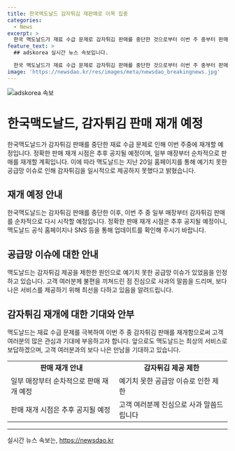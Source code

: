 ```yaml
---
title: 한국맥도날드 감자튀김 재판매로 이목 집중
categories:
  - News
excerpt: >
  한국 맥도날드가 재료 수급 문제로 감자튀김 판매를 중단한 것으로부터 이번 주 중부터 판매를 재개할 예정이다. 이에 따라 맥도날드는 감자튀김을 순차적으로 재개할 예정이며, 정확한 재개 일정은 추후 공지될 예정이다. 지난 20일에 홈페이지를 통해 감자튀김 제공이 일시적으로 불가능하게 된 사유를 공급망 이슈로 설명했다. (150자)
feature_text: >
  ## adskorea 실시간 뉴스 속보입니다.

  한국 맥도날드가 재료 수급 문제로 감자튀김 판매를 중단한 것으로부터 이번 주 중부터 판매를 재개할 예정이다. 이에 따라 맥도날드는 감자튀김을 순차적으로 재개할 예정이며, 정확한 재개 일정은 추후 공지될 예정이다. 지난 20일에 홈페이지를 통해 감자튀김 제공이 일시적으로 불가능하게 된 사유를 공급망 이슈로 설명했다. (150자)
image: 'https://newsdao.kr/res/images/meta/newsdao_breakingnews.jpg'
---
```


<p><img src="https://newsdao.kr/res/images/meta/newsdao_breakingnews.jpg" alt="adskorea 속보" /></p>

<h1>한국맥도날드, 감자튀김 판매 재개 예정</h1>

<p data-ke-size="size16">한국맥도날드가 감자튀김 판매를 중단한 재료 수급 문제로 인해 이번 주중에 재개할 예정입니다. 정확한 판매 재개 시점은 추후 공지될 예정이며, 일부 매장부터 순차적으로 판매를 재개할 계획입니다. 이에 따라 맥도날드는 지난 20일 홈페이지를 통해 예기치 못한 공급망 이슈로 인해 감자튀김을 일시적으로 제공하지 못했다고 밝혔습니다.</p>

<h2 data-ke-size="size26">재개 예정 안내</h2>

<p data-ke-size="size16">한국맥도날드는 감자튀김 판매를 중단한 이후, 이번 주 중 일부 매장부터 감자튀김 판매를 순차적으로 다시 시작할 예정입니다. 정확한 판매 재개 시점은 추후 공지될 예정이니, 맥도날드 공식 홈페이지나 SNS 등을 통해 업데이트를 확인해 주시기 바랍니다.</p>

<h2 data-ke-size="size26">공급망 이슈에 대한 안내</h2>

<p data-ke-size="size16">맥도날드는 감자튀김 제공을 제한한 원인으로 예기치 못한 공급망 이슈가 있었음을 인정하고 있습니다. 고객 여러분께 불편을 끼쳐드린 점 진심으로 사과의 말씀을 드리며, 보다 나은 서비스를 제공하기 위해 최선을 다하고 있음을 알려드립니다.</p>

<h2 data-ke-size="size26">감자튀김 재개에 대한 기대와 안부</h2>

<p data-ke-size="size16">맥도날드는 재료 수급 문제를 극복하여 이번 주 중 감자튀김 판매를 재개함으로써 고객 여러분의 많은 관심과 기대에 부응하고자 합니다. 앞으로도 맥도날드는 최상의 서비스로 보답하겠으며, 고객 여러분과의 보다 나은 만남을 기대하고 있습니다.</p>

<table>
    <tr>
        <td style="text-align: center; height: 17px;"><b>판매 재개 안내</b></td>
        <td style="text-align: center; height: 17px;"><b>감자튀김 제공 제한</b></td>
    </tr>
    <tr>
        <td>일부 매장부터 순차적으로 판매 재개 예정</td>
        <td>예기치 못한 공급망 이슈로 인한 제한</td>
    </tr>
    <tr>
        <td>판매 재개 시점은 추후 공지될 예정</td>
        <td>고객 여러분께 진심으로 사과 말씀드립니다</td>
    </tr>
</table>

<p><hr></p>
실시간 뉴스 속보는, <a href="https://newsdao.kr" rel="dofollow">https://newsdao.kr</a>


